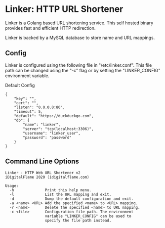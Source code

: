 # Linker: HTTP URL Shortener

Linker is a Golang based URL shortening service. This self hosted binary provides fast and efficient HTTP redirection.

Linker is backed by a MySQL database to store name and URL mappings.

## Config

Linker is configured using the following file in "/etc/linker.conf". This file path can be changed using the "-c" flag or by setting the "LINKER_CONFIG" environment variable.

Default Config

```[json]
{
    "key": "",
    "cert": "",
    "listen": "0.0.0.0:80",
    "timeout": 5,
    "default": "https://duckduckgo.com",
    "db": {
        "name": "linker",
        "server": "tcp(localhost:3306)",
        "username": "linker_user",
        "password": "password"
    }
}
```

## Command Line Options

```[text]
Linker - HTTP Web URL Shortener v2
iDigitalFlame 2020 (idigitalflame.com)

Usage:
  -h              Print this help menu.
  -l              List the URL mapping and exit.
  -d              Dump the default configuration and exit.
  -a <name> <URL> Add the specified <name> to <URL> mapping.
  -r <name>       Delete the specified <name> to URL mapping.
  -c <file>       Configuration file path. The environment
                  variable "LINKER_CONFIG" can be used to
                  specify the file path instead.
```
